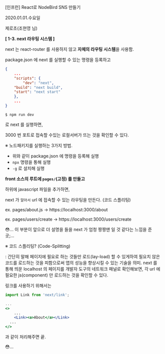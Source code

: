 [인프런] React로 NodeBird SNS 만들기

2020.01.01.수요일

제로초(조현영 님)



**[ 1-3. next 라우팅 시스템 ]**

next 는 react-router 를 사용하지 않고 **자체의 라우팅 시스템**을 사용함.

package.json 에 next 를 실행할 수 있는 명령을 등록하고

```json
{
	...
	"scripts": {
		"dev": "next",
    "build": "next build",
    "start": "next start"
	},
	...
}
```

```
$ npm run dev
```

로 next 를 실행하면,

3000 번 포트로 접속할 수있는 로컬서버가 뜨는 것을 확인할 수 있다.

※ 노드패키지를 실행하는 3가지 방법.

- 위와 같이 package.json 에 명령을 등록해 실행
- `npx` 명령을 통해 실행
- `-g` 로 설치해 실행



**front 소스의 루트에 `pages/`(고정) 를 만들고** 

하위에 javascript 파일을 추가하면,

next 가 `알아서` url 에 접속할 수 있는 라우팅을 만든다. (코드 스플리팅)

ex. pages/about.js → https://localhost:3000/about

ex. pages/users/create → https://localhost:3000/users/create

😳... 이 부분이 앞으로 더 설명을 들을 next 가 엄청 짱짱맨 일 것 같다는 느낌을 준 곳;...

※ 코드 스플리팅? (Code-Splitting)

: 간단히 말해 페이지에 필요로 하는 것들만 로드(lay-load) 할 수 있게하여 필요치 않은 코드를 로드하는 것을 피함으로써 앱의 성능을 향상시킬 수 있는 기술을 의미. next 를 통해 띄운 localhost 의 페이지를 개발자 도구의 네트워크 패널로 확인해보면, 각 url 에 필요한 js(component) 만 로드하는 것을 확인할 수 있다.



링크를 사용하기 위해서는

```jsx
import Link from 'next/link';

...
<>
	...
	<Link><a>About</a></Link>
  ...
</>
```

과 같이 처리해주면 끝.

😳...